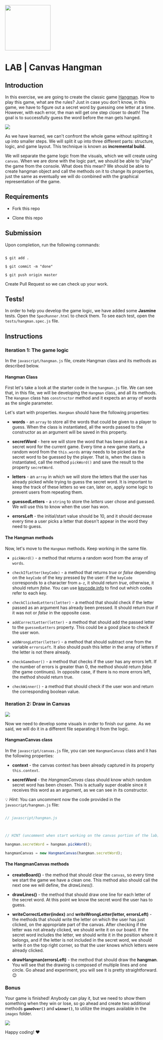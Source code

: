 <img src="https://imgur.com/XOS1Vdh.png"  width="150px" height="150px">

# LAB | Canvas Hangman

  

## Introduction

  

In this exercise, we are going to create the classic game [Hangman](<https://en.wikipedia.org/wiki/Hangman_(game)>). How to play this game, what are the rules? Just in case you don't know, in this game, we have to figure out a secret word by guessing one letter at a time. However, with each error, the man will get one step closer to death! The goal is to successfully guess the word before the man gets hanged.

  

![](https://i.imgur.com/wrQrY1T.png)

  

As we have learned, we can't confront the whole game without splitting it up into smaller steps. We will split it up into three different parts: structure, logic, and game layout. This technique is known as **incremental build.**

  

We will separate the game logic from the visuals, which we will create using `canvas`. When we are done with the logic part, we should be able to "play" the game from the console. What does this mean? We should be able to create hangman object and call the methods on it to change its properties, just the same as eventually we will do combined with the graphical representation of the game.

  

## Requirements

  

- Fork this repo

- Clone this repo

  

## Submission

  

Upon completion, run the following commands:

  

```

$ git add .

$ git commit -m "done"

$ git push origin master

```

  

Create Pull Request so we can check up your work.

  

## Tests!

  

In order to help you develop the game logic, we have added some **Jasmine** tests. Open the `SpecRunner.html` to check them. To see each test, open the `tests/hangman.spec.js` file.

  

## Instructions

  

### Iteration 1: The game logic

  

In the `javascript/hangman.js` file, create Hangman class and its methods as described below.

  

#### Hangman Class

  

First let's take a look at the starter code in the `hangman.js` file. We can see that, in this file, we will be developing the `Hangman` class, and all its methods. The `Hangman` class has `constructor` method and it expects an array of words as the single parameter.

  

Let's start with properties. `Hangman` should have the following properties:

  

-  **words** - an `array` to store all the words that could be given to a player to guess. When the class is instantiated, all the words passed to the constructor as an argument will be saved in this property.

  

-  **secretWord** - here we will store the word that has been picked as a secret word for the current game. Every time a new game starts, a random word from the `this.words` array needs to be picked as the secret word to be guessed by the player. That is, when the class is instantiated, call the method `pickWord()` and save the result to the property `secretWord`.

  

-  **letters** - an `array` in which we will store the letters that the user has already picked while trying to guess the secret word. It is important to keep the track of these letters so we can, later on, apply some logic to prevent users from repeating them.

  

-  **guessedLetters** - a `string` to store the _letters_ user chose and guessed. We will use this to know when the user has won.

  

-  **errorsLeft** - the initial/start value should be 10, and it should decrease every time a user picks a letter that doesn't appear in the word they need to guess.

  

#### The Hangman methods

  

Now, let's move to the `Hangman` methods. Keep working in the same file.

  

-  `pickWord()` - a method that returns a random word from the array of `words`.

  

-  `checkIfLetter(keyCode)` - a method that returns _true_ or _false_ depending on the `keyCode` of the key pressed by the user: if the `keyCode` corresponds to a character from `a-z`, it should return _true_, otherwise, it should return _false_. You can use [keycode.info](https://keycode.info/) to find out which codes refer to each key.

  

-  `checkClickedLetters(letter)` - a method that should check if the letter passed as an argument has already been pressed. It should return _true_ if it was not or _false_ in the opposite case.

  

-  `addCorrectLetter(letter)` - a method that should add the passed letter to the `guessedLetters` property. This could be a good place to check if the user won.

  

-  `addWrongLetter(letter)` - a method that should subtract one from the variable `errorsLeft`. It also should push this letter in the array of letters if the letter is not there already.

  

-  `checkGameOver()` - a method that checks if the user has any errors left. If the number of errors is greater than 0, the method should return _false_ (the game continues). In opposite case, if there is no more errors left, the method should return true.

  

-  `checkWinner()` - a method that should check if the user won and return the corresponding boolean value.

  

### Iteration 2: Draw in Canvas

  

![](https://s3-eu-west-1.amazonaws.com/ih-materials/uploads/upload_3e1e1919b29ba77e77cdcec2ed7b92c5.png)

  

Now we need to develop some visuals in order to finish our game. As we said, we will do it in a different file separating it from the logic.

  

#### HangmanCanvas class

  

In the `javascript/canvas.js` file, you can see `HangmanCanvas` class and it has the following properties:

  

-  **context** - the canvas context has been already captured in its property `this.context`.

  

-  **secretWord** - the _HangmanCanvas_ class should know which random secret word has been chosen. This is actually super doable since it receives this word as an argument, as we can see in its constructor.

  

:bulb: _Hint_: You can uncomment now the code provided in the `javascript/hangman.js` file:

  

```javascript

// javascript/hangman.js

  

// HINT (uncomment when start working on the canvas portion of the lab)

hangman.secretWord = hangman.pickWord();

hangmanCanvas = new HangmanCanvas(hangman.secretWord);

```

  

#### The HangmanCanvas methods

  

-  **createBoard()** - the method that should clear the `canvas`, so every time we start the game we have a clean one. This method also should call the next one we will define, the _drawLines()_.

  

-  **drawLines()** - the method that should draw one line for each letter of the secret word. At this point we know the secret word the user has to guess.

  

-  **writeCorrectLetter(index)** and **writeWrongLetter(letter, errorsLeft)** - the methods that should write the letter on which the user has just clicked, on the appropriate part of the canvas. After checking if the letter was not already clicked, we should write it on our board. If the secret word includes the letter, we should write it in the position where it belongs, and if the letter is not included in the secret word, we should write it on the top right corner, so that the user knows which letters were already clicked.

  

-  **drawHangman(errorsLeft)** - the method that should draw the **hangman**. You will see that the drawing is composed of multiple lines and one circle. Go ahead and experiment, you will see it is pretty straightforward. :wink:

  

### Bonus

  

Your game is finished! Anybody can play it, but we need to show them something when they win or lose, so go ahead and create two additional methods **`gameOver()`** and **`winner()`**, to utilize the images available in the `images` folder.

  

![](https://s3-eu-west-1.amazonaws.com/ih-materials/uploads/upload_1dc0d7772d204da800d078c153c12e47.png)

  

Happy coding! :heart:
